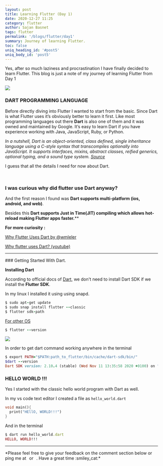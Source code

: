 ```yaml
---
layout: post
title: Learning Flutter (Day 1)
date: 2020-12-27 11:25
category: flutter
author: Sajan Basnet
tags: flutter
permalink: '/blogs/flutter/day1'
summary: Journey of learning Flutter.
toc: false
uniq_heading_id: '#post5'
uniq_body_id: 'post5'
---
```


Yes, after so much laziness and procrastination I have finally decided to learn Flutter. This blog is just a note of my journey of learning Flutter from Day 1


<img class= "img-fluid img-thumbnail" src="{{site.baseurl}}/assets/img/programming.jpeg">


### DART PROGRAMMING LANGUAGE

Before directly diving into Flutter I wanted to start from the basic. Since Dart is what Flutter uses it’s obviously better to learn it first.
Like most programming languages out there **Dart** is also one of them and it was owned and maintained by Google. It’s easy to learn Dart if you have experience working with Java, JavaScript, Ruby, or Python. 

*In a nutshell, Dart is an object-oriented, class defined, single inheritance language using a C-style syntax that transcompiles optionally into JavaScript. It supports interfaces, mixins, abstract classes, reified generics, optional typing, and a sound type system.* [*Source*](https://flutterbyexample.com/lesson/about-dart#why-does-flutter-use-dart)

I guess that all the details I need for now about Dart.

<br>

### I was curious why did flutter use Dart anyway?

And the first reason I found was 
**Dart supports multi-platform (ios, android, and web)**. 

Besides this **Dart supports Just in Time(JIT) compiling which allows hot-reload making Flutter apps faster.****

**For more curiosity :**

[Why Flutter Uses Dart by @wmleler](https://hackernoon.com/why-flutter-uses-dart-dd635a054ebf)

[Why flutter uses Dart? (youtube)](https://www.youtube.com/watch?v=5F-6n_2XWR8&feature=emb_logo)



<hr>
### Getting Started With Dart.

**Installing Dart**

According to official docs of [Dart](https://dart.dev/get-dart), we don't need to install Dart SDK if we install the **Flutter SDK**. 

In my linux I installed it using  using snapd.

```ruby
$ sudo apt-get update
$ sudo snap install flutter --classic
$ flutter sdk-path
```

[For other OS ](https://flutter.dev/docs/get-started/install)


```ruby
$ flutter --version
```
<img class= "img-fluid img-thumbnail" src="{{site.baseurl}}/assets/img/flutter_version.png">

In order to get dart command working anywhere in the terminal

```ruby
$ export PATH="$PATH:path_to_flutter/bin/cache/dart-sdk/bin/"
$dart --version
Dart SDK version: 2.10.4 (stable) (Wed Nov 11 13:35:58 2020 +0100) on "linux_x64"
```


### HELLO WORLD !!!

Yes I started with the classic hello world program with Dart as well. 

In my vs code text editor I created a file as `hello_world.dart` 

```dart
void main(){
  print("HEllO, WORLD!!!")
}
```

And in the terminal 

```ruby
$ dart run hello_world.dart
HELLO, WORLD!!!
```

<hr>
*Please feel free to give your feedback on the comment section below or ping me at <a aria-label="Send email" href="mailto:sajanbasnet75@gmail.com"><i class="icon fa fa-envelope" style="font-size:32px; margin: 0px 3px;"></i></a> or  <a aria-label="My LinkedIn" target="_blank" href="https://www.linkedin.com/in/sajan-basnet-b4b1b0148/"><i class="icon fa fa-linkedin-square" style="font-size:32px; margin: 0px 3px;" aria-hidden="true"></i></a>. Have a great time :smiley_cat:*

